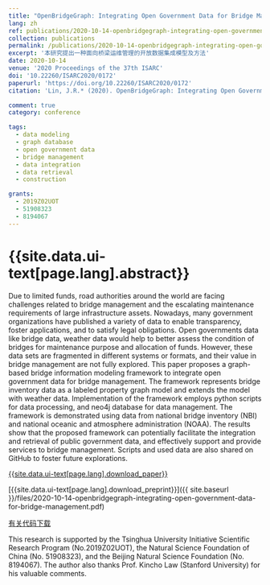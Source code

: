 ```yaml
---
title: "OpenBridgeGraph: Integrating Open Government Data for Bridge Management"
lang: zh
ref: publications/2020-10-14-openbridgegraph-integrating-open-government-data-for-bridge-management
collection: publications
permalink: /publications/2020-10-14-openbridgegraph-integrating-open-government-data-for-bridge-management
excerpt: '本研究提出一种面向桥梁运维管理的开放数据集成模型及方法'
date: 2020-10-14
venue: '2020 Proceedings of the 37th ISARC'
doi: '10.22260/ISARC2020/0172'
paperurl: 'https://doi.org/10.22260/ISARC2020/0172'
citation: 'Lin, J.R.* (2020). OpenBridgeGraph: Integrating Open Government Data for Bridge Management. <i>2020 Proceedings of the 37th ISARC</i>, 1255-1262. Kitakyshu, Japan. doi: 10.22260/ISARC2020/0172'

comment: true
category: conference

tags: 
  - data modeling
  - graph database
  - open government data
  - bridge management
  - data integration
  - data retrieval
  - construction

grants:
  - 2019Z02UOT
  - 51908323
  - 8194067
---
```



{{site.data.ui-text[page.lang].abstract}}
====

Due to limited funds, road authorities around the world are facing challenges related to bridge management and the escalating maintenance requirements of large infrastructure assets. Nowadays, many government organizations have published a variety of data to enable transparency, foster applications, and to satisfy legal obligations. Open governments data like bridge data, weather data would help to better assess the condition of bridges for maintenance purpose and allocation of funds. However, these data sets are fragmented in different systems or formats, and their value in bridge management are not fully explored. This paper proposes a graph-based bridge information modeling framework to integrate open government data for bridge management. The framework represents bridge inventory data as a labeled property graph model and extends the model with weather data. Implementation of the framework employs python scripts for data processing, and neo4j database for data management. The framework is demonstrated using data from national bridge inventory (NBI) and national oceanic and atmosphere administration (NOAA). The results show that the proposed framework can potentially facilitate the integration and retrieval of public government data, and effectively support and provide services to bridge management. Scripts and used data are also shared on GitHub to foster future explorations.

[{{site.data.ui-text[page.lang].download_paper}}](https://doi.org/10.22260/ISARC2020/0172)

[{{site.data.ui-text[page.lang].download_preprint}}]({{ site.baseurl }}/files/2020-10-14-openbridgegraph-integrating-open-government-data-for-bridge-management.pdf)

[有关代码下载](https://github.com/smartaec/OpenBridgeGraph)

This research is supported by the Tsinghua University Initiative Scientific Research Program (No.2019Z02UOT), the Natural Science Foundation of China (No. 51908323), and the Beijing Natural Science Foundation (No. 8194067). The author also thanks Prof. Kincho Law (Stanford University) for his valuable comments.